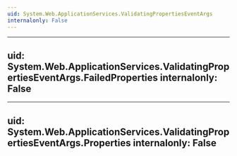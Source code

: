 ```yaml
---
uid: System.Web.ApplicationServices.ValidatingPropertiesEventArgs
internalonly: False
---
```


---
uid: System.Web.ApplicationServices.ValidatingPropertiesEventArgs.FailedProperties
internalonly: False
---

---
uid: System.Web.ApplicationServices.ValidatingPropertiesEventArgs.Properties
internalonly: False
---
